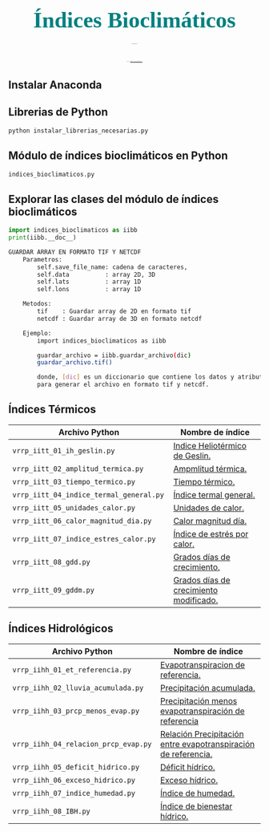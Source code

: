 <H1 align="center"><span style="font-family:Times New Roman;font-size:160%;color:#008080"><b>Índices Bioclimáticos</b></span></H1>
<H6 align="center"><span style="font-family:Times New Roman;font-size:20%;color:black">VR ROJAS</span></H6>
<H6 align="center"><span style="font-family:Times New Roman;font-size:20%;color:purple">Web : <a href="https://vrrp.github.io/">https://vrrp.github.io/</a></span></H6>

## Instalar Anaconda

## Librerias de Python
```sh
python instalar_librerias_necesarias.py
```

## Módulo de índices bioclimáticos en Python
``` sh
indices_bioclimaticos.py
```
## Explorar las clases del módulo de índices bioclimáticos
``` py
import indices_bioclimaticos as iibb
print(iibb.__doc__)
```
``` sh
GUARDAR ARRAY EN FORMATO TIF Y NETCDF
    Parametros:
        self.save_file_name: cadena de caracteres, 
        self.data          : array 2D, 3D 
        self.lats          : array 1D
        self.lons          : array 1D        

    Metodos:
        tif    : Guardar array de 2D en formato tif
        netcdf : Guardar array de 3D en formato netcdf

    Ejemplo:
        import indices_bioclimaticos as iibb

        guardar_archivo = iibb.guardar_archivo(dic)
        guardar_archivo.tif()

        donde, [dic] es un diccionario que contiene los datos y atributos 
        para generar el archivo en formato tif y netcdf.
```

## Índices Térmicos
| Archivo Python | Nombre de índice |
| ------ | ----------- |
| ```vrrp_iitt_01_ih_geslin.py ```| [Indice Heliotérmico de Geslin.]() |
| ```vrrp_iitt_02_amplitud_termica.py ```| [Ampmlitud térmica.]() |
| ```vrrp_iitt_03_tiempo_termico.py ```| [Tiempo térmico.]() |
| ```vrrp_iitt_04_indice_termal_general.py ```| [Índice termal general.]() |
| ```vrrp_iitt_05_unidades_calor.py ```| [Unidades de calor.]() |
| ```vrrp_iitt_06_calor_magnitud_dia.py ```| [Calor magnitud día.]() |
| ```vrrp_iitt_07_indice_estres_calor.py ```| [Índice de estrés por calor.]() |
| ```vrrp_iitt_08_gdd.py ```| [Grados días de crecimiento.]() |
| ```vrrp_iitt_09_gddm.py ```| [Grados días de crecimiento modificado.]() |

## Índices Hidrológicos
| Archivo Python | Nombre de índice |
| ------ | ----------- |
| ```vrrp_iihh_01_et_referencia.py```| [Evapotranspiracion de referencia.]() |
| ```vrrp_iihh_02_lluvia_acumulada.py ```| [Precipitación acumulada.]() |
| ```vrrp_iihh_03_prcp_menos_evap.py ```| [Precipitación menos evapotranspiración de referencia]() |
| ```vrrp_iihh_04_relacion_prcp_evap.py ```| [Relación Precipitación entre evapotranspiración de referencia.]() |
| ```vrrp_iihh_05_deficit_hidrico.py ```| [Déficit hídrico.]() |
| ```vrrp_iihh_06_exceso_hidrico.py ```| [Exceso hídrico.]() |
| ```vrrp_iihh_07_indice_humedad.py ```| [Índice de humedad.]() |
| ```vrrp_iihh_08_IBH.py ```| [Índice de bienestar hídrico.]() |
